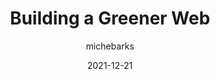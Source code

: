 ---
author: michebarks
date: 2021-12-21
draft: true
publisher: cssinreallife
tags:
  - sustainability
  - meta
target_url: https://css-irl.info/building-a-greener-web/
title: Building a Greener Web
---